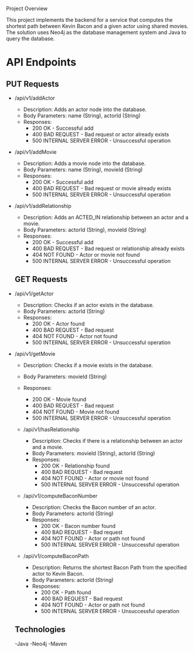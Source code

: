 Project Overview

This project implements the backend for a service that computes the shortest path between Kevin Bacon and a given actor using shared movies. The solution uses Neo4j as the database management system and Java to query the database.

# API Endpoints
  
## PUT Requests
- /api/v1/addActor
  
  - Description: Adds an actor node into the database.
  - Body Parameters: name (String), actorId (String)
  - Responses:
    - 200 OK - Successful add
    - 400 BAD REQUEST - Bad request or actor already exists
    - 500 INTERNAL SERVER ERROR - Unsuccessful operation
  
- /api/v1/addMovie
  
  - Description: Adds a movie node into the database.
  - Body Parameters: name (String), movieId (String)
  - Responses:
    - 200 OK - Successful add
    - 400 BAD REQUEST - Bad request or movie already exists
    - 500 INTERNAL SERVER ERROR - Unsuccessful operation
  
- /api/v1/addRelationship
  
  - Description: Adds an ACTED_IN relationship between an actor and a movie.
  - Body Parameters: actorId (String), movieId (String)
  - Responses:
    - 200 OK - Successful add
    - 400 BAD REQUEST - Bad request or relationship already exists
    - 404 NOT FOUND - Actor or movie not found
    - 500 INTERNAL SERVER ERROR - Unsuccessful operation
  
  ## GET Requests
- /api/v1/getActor
  
  - Description: Checks if an actor exists in the database.
  - Body Parameters: actorId (String)
  - Responses:
    - 200 OK - Actor found
    - 400 BAD REQUEST - Bad request
    - 404 NOT FOUND - Actor not found
    - 500 INTERNAL SERVER ERROR - Unsuccessful operation

- /api/v1/getMovie
  
    - Description: Checks if a movie exists in the database.
    - Body Parameters: movieId (String)
    - Responses:
      - 200 OK - Movie found
      - 400 BAD REQUEST - Bad request
      - 404 NOT FOUND - Movie not found
      - 500 INTERNAL SERVER ERROR - Unsuccessful operation
  
   - /api/v1/hasRelationship
  
     - Description: Checks if there is a relationship between an actor and a movie.
     - Body Parameters: movieId (String), actorId (String)
     - Responses:
       - 200 OK - Relationship found
       - 400 BAD REQUEST - Bad request
       - 404 NOT FOUND - Actor or movie not found
       - 500 INTERNAL SERVER ERROR - Unsuccessful operation
  
   - /api/v1/computeBaconNumber
  
     - Description: Checks the Bacon number of an actor.
     - Body Parameters: actorId (String)
     - Responses:
       - 200 OK - Bacon number found
       - 400 BAD REQUEST - Bad request
       - 404 NOT FOUND - Actor or path not found
       - 500 INTERNAL SERVER ERROR - Unsuccessful operation
  
   - /api/v1/computeBaconPath
  
      - Description: Returns the shortest Bacon Path from the specified actor to Kevin Bacon.
      - Body Parameters: actorId (String)
      - Responses:
          - 200 OK - Path found
          - 400 BAD REQUEST - Bad request
          - 404 NOT FOUND - Actor or path not found
          - 500 INTERNAL SERVER ERROR - Unsuccessful operation
  
  ## Technologies
    -Java
    -Neo4j
    -Maven

